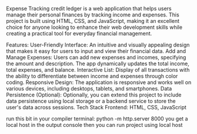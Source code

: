 Expense Tracking credit ledger is a web application that helps users manage their personal finances by tracking income and expenses. This project is built using HTML, CSS, and JavaScript, making it an excellent choice for anyone looking to enhance 
their web development skills while creating a practical tool for everyday financial management.

Features:
User-Friendly Interface: An intuitive and visually appealing design that makes it easy for users to input and view their financial data.
Add and Manage Expenses: Users can add new expenses and incomes, specifying the amount and description. The app dynamically updates the total income, total expenses, and balance.
Interactive List: Display of all transactions with the ability to differentiate between income and expenses through color coding.
Responsive Design: The application is responsive and works well on various devices, including desktops, tablets, and smartphones.
Data Persistence (Optional): Optionally, you can extend this project to include data persistence using local storage or a backend service to store the user's data across sessions.
Tech Stack
Frontend: HTML, CSS, JavaScript



run this bit in your compiler terminal: python -m http.server 8000      you get a local host in the output console then you can run project using local host

